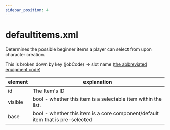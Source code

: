 ```yaml
---
sidebar_position: 4
---
```


# defaultitems.xml

Determines the possible beginner items a player can select from upon character creation.

This is broken down by key (jobCode) -> slot name ([the abbreviated equipment code](/data/xml/commonkeywords))

|element|explanation|
|-|-|
|id| The Item's ID|
|visible| bool - whether this item is a selectable item within the list.|
|base|bool - whether this item is a core component/default item that is pre-selected|